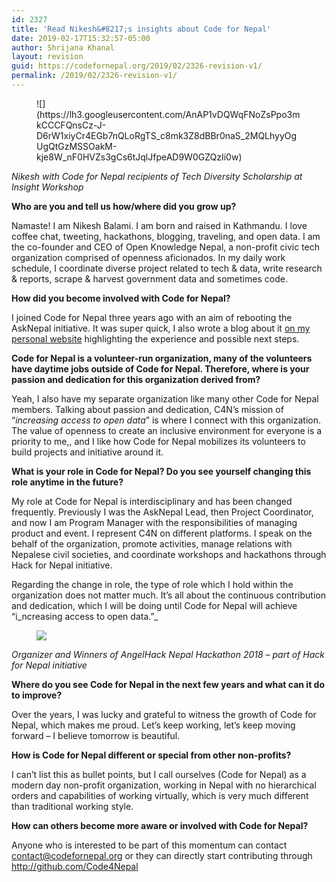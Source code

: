 ```yaml
---
id: 2327
title: 'Read Nikesh&#8217;s insights about Code for Nepal'
date: 2019-02-17T15:32:57-05:00
author: Shrijana Khanal
layout: revision
guid: https://codefornepal.org/2019/02/2326-revision-v1/
permalink: /2019/02/2326-revision-v1/
---
```

<figure class="wp-block-image">![](https://lh3.googleusercontent.com/AnAP1vDQWqFNoZsPpo3mkCCCFQnsCz-J-D6rW1xiyCr4EGb7nQLoRgTS_c8mk3Z8dBBr0naS_2MQLhyyOgUgQtGzMSSOakM-kje8W_nF0HVZs3gCs6tJqlJfpeAD9W0GZQzIi0w)</figure> 

_Nikesh with Code for Nepal recipients of Tech Diversity Scholarship at Insight Workshop_  


**Who are you and tell us how/where did you grow up?** 

Namaste! I am Nikesh Balami. I am born and raised in Kathmandu. I love coffee chat, tweeting, hackathons, blogging, traveling, and open data. I am the co-founder and CEO of Open Knowledge Nepal, a non-profit civic tech organization comprised of openness aficionados. In my daily work schedule, I coordinate diverse project related to tech & data, write research & reports, scrape & harvest government data and sometimes code.  


**How did you become involved with Code for Nepal?** 

I joined Code for Nepal three years ago with an aim of rebooting the AskNepal initiative. It was super quick, I also wrote a blog about it [on my personal website](http://www.neekes.com.np/rebooting-asknepal-initiative/) highlighting the experience and possible next steps.  


**Code for Nepal is a volunteer-run organization, many of the volunteers have daytime jobs outside of Code for Nepal. Therefore, where is your passion and dedication for this organization derived from?**

Yeah, I also have my separate organization like many other Code for Nepal members. Talking about passion and dedication, C4N’s mission of &#8220;_increasing access to open data_&#8221; is where I connect with this organization. The value of openness to create an inclusive environment for everyone is a priority to me,, and I like how Code for Nepal mobilizes its volunteers to build projects and initiative around it.  


**What is your role in Code for Nepal? Do you see yourself changing this role anytime in the future?**

My role at Code for Nepal is interdisciplinary and has been changed frequently. Previously I was the AskNepal Lead, then Project Coordinator, and now I am Program Manager with the responsibilities of managing product and event. I represent C4N on different platforms. I speak on the behalf of the organization, promote activities, manage relations with Nepalese civil societies, and coordinate workshops and hackathons through Hack for Nepal initiative.  


Regarding the change in role, the type of role which I hold within the organization does not matter much. It&#8217;s all about the continuous contribution and dedication, which I will be doing until Code for Nepal will achieve “i_ncreasing access to open data.”_  
<figure class="wp-block-image">

![](https://lh6.googleusercontent.com/86uLBucVygg9Gt7cc40_I7wR4-j_O7qh1h67J2ZZUzFeRH-R1Fm86kwIqkPwDt9sezqfGGbA8GhoS-qLwgQ2M4TO-UKLHw-w6hsVrnAyajcSuSW5tb1rpNTmVks1oEXs3Hpq47A) </figure> 

_Organizer and Winners of AngelHack Nepal Hackathon 2018 &#8211; part of Hack for Nepal initiative_  


**Where do you see Code for Nepal in the next few years and what can it do to improve?** 

Over the years, I was lucky and grateful to witness the growth of Code for Nepal, which makes me proud. Let&#8217;s keep working, let&#8217;s keep moving forward &#8211; I believe tomorrow is beautiful.  


**How is Code for Nepal different or special from other non-profits?**

I can&#8217;t list this as bullet points, but I call ourselves (Code for Nepal) as a modern day non-profit organization, working in Nepal with no hierarchical orders and capabilities of working virtually, which is very much different than traditional working style.  


**How can others become more aware or involved with Code for Nepal?**

Anyone who is interested to be part of this momentum can contact <contact@codefornepal.org> or they can directly start contributing through <http://github.com/Code4Nepal>